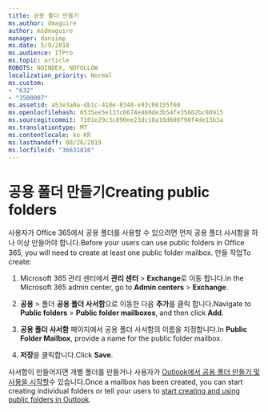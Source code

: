 ```yaml
---
title: 공용 폴더 만들기
ms.author: dmaguire
author: msdmaguire
manager: dansimp
ms.date: 5/9/2018
ms.audience: ITPro
ms.topic: article
ROBOTS: NOINDEX, NOFOLLOW
localization_priority: Normal
ms.custom:
- "632"
- "3500007"
ms.assetid: a53e3a0a-db1c-410e-8340-e93c06155f60
ms.openlocfilehash: 6535ee5e133c6674e460de3b54fe35602bc80915
ms.sourcegitcommit: 7101e29c3c890ee23dc10a10d608f90f4de13b3a
ms.translationtype: MT
ms.contentlocale: ko-KR
ms.lasthandoff: 08/26/2019
ms.locfileid: "36631816"
---
```

# <a name="creating-public-folders"></a><span data-ttu-id="7d976-102">공용 폴더 만들기</span><span class="sxs-lookup"><span data-stu-id="7d976-102">Creating public folders</span></span>

<span data-ttu-id="7d976-103">사용자가 Office 365에서 공용 폴더를 사용할 수 있으려면 먼저 공용 폴더 사서함을 하나 이상 만들어야 합니다.</span><span class="sxs-lookup"><span data-stu-id="7d976-103">Before your users can use public folders in Office 365, you will need to create at least one public folder mailbox.</span></span> <span data-ttu-id="7d976-104">만들 작업</span><span class="sxs-lookup"><span data-stu-id="7d976-104">To create:</span></span>
  
1. <span data-ttu-id="7d976-105">Microsoft 365 관리 센터에서 **관리 센터** \> **Exchange**로 이동 합니다.</span><span class="sxs-lookup"><span data-stu-id="7d976-105">In the Microsoft 365 admin center, go to **Admin centers** \> **Exchange**.</span></span>

2. <span data-ttu-id="7d976-106">**공용** \> 폴더 **공용 폴더 사서함**으로 이동한 다음 **추가**를 클릭 합니다.</span><span class="sxs-lookup"><span data-stu-id="7d976-106">Navigate to **Public folders** \> **Public folder mailboxes**, and then click **Add**.</span></span>

3. <span data-ttu-id="7d976-107">**공용 폴더 사서함** 페이지에서 공용 폴더 사서함의 이름을 지정합니다.</span><span class="sxs-lookup"><span data-stu-id="7d976-107">In **Public Folder Mailbox**, provide a name for the public folder mailbox.</span></span>

4. <span data-ttu-id="7d976-108">**저장**을 클릭합니다.</span><span class="sxs-lookup"><span data-stu-id="7d976-108">Click **Save**.</span></span>

<span data-ttu-id="7d976-109">사서함이 만들어지면 개별 폴더를 만들거나 사용자가 [Outlook에서 공용 폴더 만들기 및 사용을 시작할](https://support.office.com/article/Create-and-share-a-public-folder-in-Outlook-a2835011-d524-4a5c-a207-05c159bb2a97)수 있습니다.</span><span class="sxs-lookup"><span data-stu-id="7d976-109">Once a mailbox has been created, you can start creating individual folders or tell your users to [start creating and using public folders in Outlook](https://support.office.com/article/Create-and-share-a-public-folder-in-Outlook-a2835011-d524-4a5c-a207-05c159bb2a97).</span></span>
  